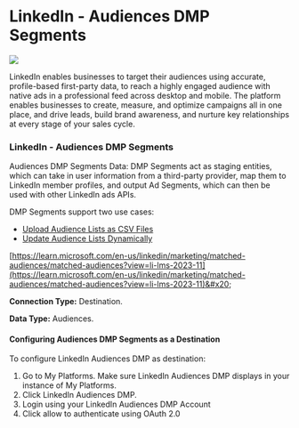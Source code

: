 # LinkedIn - Audiences DMP Segments

![](https://lh7-us.googleusercontent.com/hmt0Bu-TkGuUf5T78r\_PlZ4pUf4MXoajCcZ8SOakq-um5b\_FrwMBE-5A72MVP36NSsVKXTMr3ffZ1nA2gJj4V8SW4Fi5jckOwkDw6fLuVLr6vOfGUSHHgCNI20kbAv4uMxbQEG99b-N2tgaDsf5yFw)

LinkedIn enables businesses to target their audiences using accurate, profile-based first-party data, to reach a highly engaged audience with native ads in a professional feed across desktop and mobile. The platform enables businesses to create, measure, and optimize campaigns all in one place, and drive leads, build brand awareness, and nurture key relationships at every stage of your sales cycle.

### LinkedIn - Audiences DMP Segments

Audiences DMP Segments Data: DMP Segments act as staging entities, which can take in user information from a third-party provider, map them to LinkedIn member profiles, and output Ad Segments, which can then be used with other LinkedIn ads APIs.

DMP Segments support two use cases:

* [Upload Audience Lists as CSV Files](https://learn.microsoft.com/en-us/linkedin/marketing/matched-audiences/matched-audiences?view=li-lms-2023-11#upload-audience-lists-as-csv-files)
* [Update Audience Lists Dynamically](https://learn.microsoft.com/en-us/linkedin/marketing/matched-audiences/matched-audiences?view=li-lms-2023-11#update-audience-lists-dynamically)

[https://learn.microsoft.com/en-us/linkedin/marketing/matched-audiences/matched-audiences?view=li-lms-2023-11](https://learn.microsoft.com/en-us/linkedin/marketing/matched-audiences/matched-audiences?view=li-lms-2023-11)&#x20;

**Connection Type:** Destination.

**Data Type:** Audiences.

#### Configuring Audiences DMP Segments as a Destination&#x20;

To configure LinkedIn Audiences DMP as destination:

1. Go to My Platforms. Make sure LinkedIn Audiences DMP displays in your instance of My Platforms.
2. Click LinkedIn Audiences DMP.
3. Login using your LinkedIn Audiences DMP Account
4. Click allow to authenticate using OAuth 2.0

